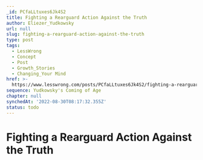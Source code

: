 ```yaml
---
_id: PCfaLLtuxes6Jk4S2
title: Fighting a Rearguard Action Against the Truth
author: Eliezer_Yudkowsky
url: null
slug: fighting-a-rearguard-action-against-the-truth
type: post
tags:
  - LessWrong
  - Concept
  - Post
  - Growth_Stories
  - Changing_Your Mind
href: >-
  https://www.lesswrong.com/posts/PCfaLLtuxes6Jk4S2/fighting-a-rearguard-action-against-the-truth
sequence: Yudkowsky's Coming of Age
chapter: null
synchedAt: '2022-08-30T08:17:32.355Z'
status: todo
---
```


# Fighting a Rearguard Action Against the Truth
